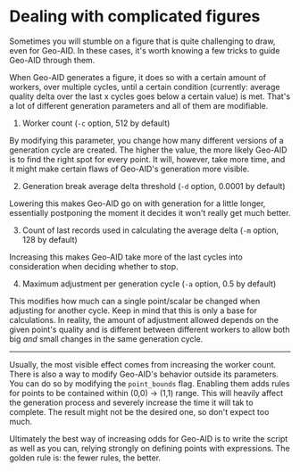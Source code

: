 # Dealing with complicated figures

Sometimes you will stumble on a figure that is quite challenging to draw, even for Geo-AID. In these cases, it's worth knowing a few tricks to guide Geo-AID through them.

When Geo-AID generates a figure, it does so with a certain amount of workers, over multiple cycles, until a certain condition (currently: average quality delta over the last x cycles goes below a certain value) is met. That's a lot of different generation parameters and all of them are modifiable.

1. Worker count (`-c` option, 512 by default)

By modifying this parameter, you change how many different versions of a generation cycle are created. The higher the value, the more likely Geo-AID is to find the right spot for every point. It will, however, take more time, and it might make certain flaws of Geo-AID's generation more visible.

2. Generation break average delta threshold (`-d` option, 0.0001 by default)

Lowering this makes Geo-AID go on with generation for a little longer, essentially postponing the moment it decides it won't really get much better.

3. Count of last records used in calculating the average delta (`-m` option, 128 by default)

Increasing this makes Geo-AID take more of the last cycles into consideration when deciding whether to stop.

4. Maximum adjustment per generation cycle (`-a` option, 0.5 by default)

This modifies how much can a single point/scalar be changed when adjusting for another cycle. Keep in mind that this is only a base for calculations. In reality, the amount of adjustment allowed depends on the given point's quality and is different between different workers to allow both big *and* small changes in the same generation cycle.

---

Usually, the most visible effect comes from increasing the worker count. There is also a way to modify Geo-AID's behavior outside its parameters. You can do so by modifying the `point_bounds` flag. Enabling them adds rules for points to be contained within (0,0) -> (1,1) range. This will heavily affect the generation process and severely increase the time it will tak to complete. The result might not be the desired one, so don't expect too much.

Ultimately the best way of increasing odds for Geo-AID is to write the script as well as you can, relying strongly on defining points with expressions. The golden rule is: the fewer rules, the better.